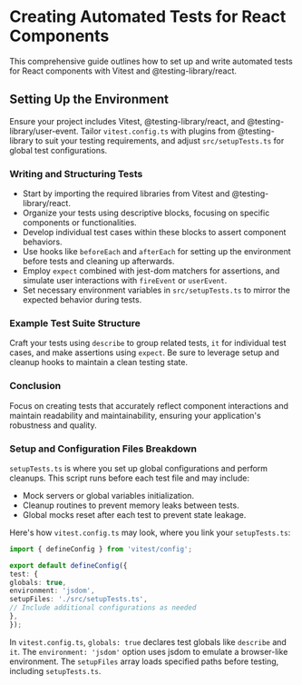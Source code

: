 # Creating Automated Tests for React Components

This comprehensive guide outlines how to set up and write automated tests for
React components with Vitest and @testing-library/react.

## Setting Up the Environment

Ensure your project includes Vitest, @testing-library/react, and
@testing-library/user-event. Tailor `vitest.config.ts` with plugins from
@testing-library to suit your testing requirements, and adjust
`src/setupTests.ts` for global test configurations.

### Writing and Structuring Tests

- Start by importing the required libraries from Vitest and
@testing-library/react.
- Organize your tests using descriptive blocks, focusing on specific components
or functionalities.
- Develop individual test cases within these blocks to assert component
behaviors.
- Use hooks like `beforeEach` and `afterEach` for setting up the environment
before tests and cleaning up afterwards.
- Employ `expect` combined with jest-dom matchers for assertions, and simulate
user interactions with `fireEvent` or `userEvent`.
- Set necessary environment variables in `src/setupTests.ts` to mirror the
expected behavior during tests.

### Example Test Suite Structure

Craft your tests using `describe` to group related tests, `it` for individual
test cases, and make assertions using `expect`. Be sure to leverage setup and
cleanup hooks to maintain a clean testing state.

### Conclusion

Focus on creating tests that accurately reflect component interactions and
maintain readability and maintainability, ensuring your application's
robustness and quality.

### Setup and Configuration Files Breakdown

`setupTests.ts` is where you set up global configurations and perform cleanups.
This script runs before each test file and may include:

- Mock servers or global variables initialization.
- Cleanup routines to prevent memory leaks between tests.
- Global mocks reset after each test to prevent state leakage.

Here's how `vitest.config.ts` may look, where you link your `setupTests.ts`:

```typescript
import { defineConfig } from 'vitest/config';

export default defineConfig({
test: {
globals: true,
environment: 'jsdom',
setupFiles: './src/setupTests.ts',
// Include additional configurations as needed
},
});
```

In `vitest.config.ts`, `globals: true` declares test globals like `describe`
and `it`. The `environment: 'jsdom'` option uses jsdom to emulate a
browser-like environment. The `setupFiles` array loads specified paths before
testing, including `setupTests.ts`.
